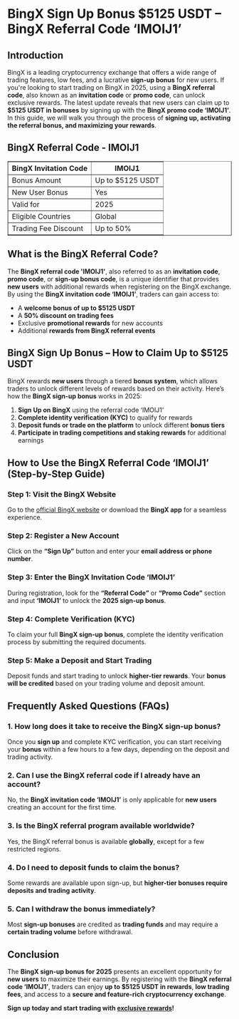 <h1>BingX Sign Up Bonus $5125 USDT – BingX Referral Code ‘IMOIJ1’</h1>
<h2>Introduction</h2>
<p>BingX is a leading cryptocurrency exchange that offers a wide range of trading features, low fees, and a lucrative <strong>sign-up bonus</strong> for new users. If you're looking to start trading on BingX in 2025, using a <strong>BingX referral code</strong>, also known as an <strong>invitation code</strong> or <strong>promo code</strong>, can unlock exclusive rewards. The latest update reveals that new users can claim up to <strong>$5125 USDT in bonuses</strong> by signing up with the <strong>BingX promo code ‘IMOIJ1’</strong>. In this guide, we will walk you through the process of <strong>signing up, activating the referral bonus, and maximizing your rewards</strong>.</p>

<h2>BingX Referral Code - IMOIJ1</h2>
<table border="1">
    <tr>
        <th>BingX Invitation Code</th>
        <th>IMOIJ1</th>
    </tr>
    <tr>
        <td>Bonus Amount</td>
        <td>Up to $5125 USDT</td>
    </tr>
    <tr>
        <td>New User Bonus</td>
        <td>Yes</td>
    </tr>
    <tr>
        <td>Valid for</td>
        <td>2025</td>
    </tr>
    <tr>
        <td>Eligible Countries</td>
        <td>Global</td>
    </tr>
    <tr>
        <td>Trading Fee Discount</td>
        <td>Up to 50%</td>
    </tr>
</table>

<h2>What is the BingX Referral Code?</h2>
<p>The <strong>BingX referral code 'IMOIJ1'</strong>, also referred to as an <strong>invitation code</strong>, <strong>promo code</strong>, or <strong>sign-up bonus code</strong>, is a unique identifier that provides <strong>new users</strong> with additional rewards when registering on the BingX exchange. By using the <strong>BingX invitation code ‘IMOIJ1’</strong>, traders can gain access to:</p>
<ul>
    <li>A <strong>welcome bonus of up to $5125 USDT</strong></li>
    <li>A <strong>50% discount on trading fees</strong></li>
    <li>Exclusive <strong>promotional rewards</strong> for new accounts</li>
    <li>Additional <strong>rewards from BingX referral events</strong></li>
</ul>

<h2>BingX Sign Up Bonus – How to Claim Up to $5125 USDT</h2>
<p>BingX rewards <strong>new users</strong> through a tiered <strong>bonus system</strong>, which allows traders to unlock different levels of rewards based on their activity. Here’s how the <strong>BingX sign-up bonus</strong> works in 2025:</p>
<ol>
    <li><strong>Sign Up on BingX</strong> using the referral code ‘IMOIJ1’</li>
    <li><strong>Complete identity verification (KYC)</strong> to qualify for rewards</li>
    <li><strong>Deposit funds or trade on the platform</strong> to unlock different <strong>bonus tiers</strong></li>
    <li><strong>Participate in trading competitions and staking rewards</strong> for additional earnings</li>
</ol>

<h2>How to Use the BingX Referral Code ‘IMOIJ1’ (Step-by-Step Guide)</h2>
<h3>Step 1: Visit the BingX Website</h3>
<p>Go to the <a href="https://bingx.com/invite/IMOIJ1">official BingX website</a> or download the <strong>BingX app</strong> for a seamless experience.</p>

<h3>Step 2: Register a New Account</h3>
<p>Click on the <strong>“Sign Up”</strong> button and enter your <strong>email address or phone number</strong>.</p>

<h3>Step 3: Enter the BingX Invitation Code ‘IMOIJ1’</h3>
<p>During registration, look for the <strong>“Referral Code”</strong> or <strong>“Promo Code”</strong> section and input <strong>‘IMOIJ1’</strong> to unlock the <strong>2025 sign-up bonus</strong>.</p>

<h3>Step 4: Complete Verification (KYC)</h3>
<p>To claim your full <strong>BingX sign-up bonus</strong>, complete the identity verification process by submitting the required documents.</p>

<h3>Step 5: Make a Deposit and Start Trading</h3>
<p>Deposit funds and start trading to unlock <strong>higher-tier rewards</strong>. Your <strong>bonus will be credited</strong> based on your trading volume and deposit amount.</p>

<h2>Frequently Asked Questions (FAQs)</h2>
<h3>1. How long does it take to receive the BingX sign-up bonus?</h3>
<p>Once you <strong>sign up</strong> and complete KYC verification, you can start receiving your <strong>bonus</strong> within a few hours to a few days, depending on the deposit and trading activity.</p>

<h3>2. Can I use the BingX referral code if I already have an account?</h3>
<p>No, the <strong>BingX invitation code ‘IMOIJ1’</strong> is only applicable for <strong>new users</strong> creating an account for the first time.</p>

<h3>3. Is the BingX referral program available worldwide?</h3>
<p>Yes, the BingX referral bonus is available <strong>globally</strong>, except for a few restricted regions.</p>

<h3>4. Do I need to deposit funds to claim the bonus?</h3>
<p>Some rewards are available upon sign-up, but <strong>higher-tier bonuses require deposits and trading activity</strong>.</p>

<h3>5. Can I withdraw the bonus immediately?</h3>
<p>Most <strong>sign-up bonuses</strong> are credited as <strong>trading funds</strong> and may require a <strong>certain trading volume</strong> before withdrawal.</p>

<h2>Conclusion</h2>
<p>The <strong>BingX sign-up bonus for 2025</strong> presents an excellent opportunity for <strong>new users</strong> to maximize their earnings. By registering with the <strong>BingX referral code ‘IMOIJ1’</strong>, traders can enjoy <strong>up to $5125 USDT in rewards</strong>, <strong>low trading fees</strong>, and access to a <strong>secure and feature-rich cryptocurrency exchange</strong>.</p>
<p><strong>Sign up today and start trading with <a href="https://bingx.com/invite/IMOIJ1">exclusive rewards</a>!</strong></p>
